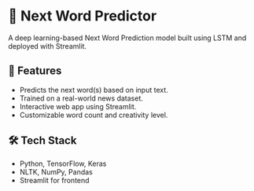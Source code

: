 # 🧠 Next Word Predictor

A deep learning-based Next Word Prediction model built using LSTM and deployed with Streamlit.

## 🚀 Features
- Predicts the next word(s) based on input text.
- Trained on a real-world news dataset.
- Interactive web app using Streamlit.
- Customizable word count and creativity level.

## 🛠 Tech Stack
- Python, TensorFlow, Keras
- NLTK, NumPy, Pandas
- Streamlit for frontend
